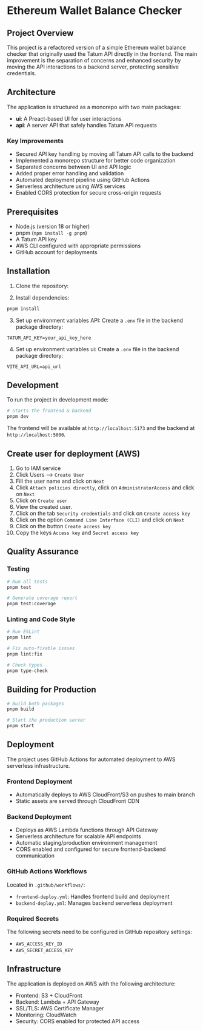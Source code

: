 # Ethereum Wallet Balance Checker

## Project Overview
This project is a refactored version of a simple Ethereum wallet balance checker that originally used the Tatum API directly in the frontend. The main improvement is the separation of concerns and enhanced security by moving the API interactions to a backend server, protecting sensitive credentials.

## Architecture
The application is structured as a monorepo with two main packages:
- **ui**: A Preact-based UI for user interactions
- **api**: A server API that safely handles Tatum API requests

### Key Improvements
- Secured API key handling by moving all Tatum API calls to the backend
- Implemented a monorepo structure for better code organization
- Separated concerns between UI and API logic
- Added proper error handling and validation
- Automated deployment pipeline using GitHub Actions
- Serverless architecture using AWS services
- Enabled CORS protection for secure cross-origin requests

## Prerequisites
- Node.js (version 18 or higher)
- pnpm (`npm install -g pnpm`)
- A Tatum API key
- AWS CLI configured with appropriate permissions
- GitHub account for deployments

## Installation

1. Clone the repository:

2. Install dependencies:
```bash
pnpm install
```

3. Set up environment variables API:
Create a `.env` file in the backend package directory:
```
TATUM_API_KEY=your_api_key_here
```

4. Set up environment variables ui:
Create a `.env` file in the backend package directory:
```
VITE_API_URL=api_url
```

## Development

To run the project in development mode:

```bash
# Starts the frontend & backend
pnpm dev
```

The frontend will be available at `http://localhost:5173` and the backend at `http://localhost:5000`.

## Create user for deployment (AWS)

1. Go to IAM service
2. Click Users --> `Create User`
3. Fill the user name and click on `Next`
4. Click `Attach policies directly`, click on `AdministratorAccess` and click on `Next`
5. Click on `Create user`
6. View the created user.
7. Click on the tab `Security credentials` and click on `Create access key`
8. Click on the option `Command Line Interface (CLI)` and click on `Next`
9. Click on the button `Create access key`
10. Copy the keys `Access key` and `Secret access key`

## Quality Assurance

### Testing
```bash
# Run all tests
pnpm test

# Generate coverage report
pnpm test:coverage
```

### Linting and Code Style
```bash
# Run ESLint
pnpm lint

# Fix auto-fixable issues
pnpm lint:fix

# Check types
pnpm type-check
```

## Building for Production

```bash
# Build both packages
pnpm build

# Start the production server
pnpm start
```

## Deployment

The project uses GitHub Actions for automated deployment to AWS serverless infrastructure.

### Frontend Deployment
- Automatically deploys to AWS CloudFront/S3 on pushes to main branch
- Static assets are served through CloudFront CDN

### Backend Deployment
- Deploys as AWS Lambda functions through API Gateway
- Serverless architecture for scalable API endpoints
- Automatic staging/production environment management
- CORS enabled and configured for secure frontend-backend communication

### GitHub Actions Workflows
Located in `.github/workflows/`:
- `frontend-deploy.yml`: Handles frontend build and deployment
- `backend-deploy.yml`: Manages backend serverless deployment

### Required Secrets
The following secrets need to be configured in GitHub repository settings:
- `AWS_ACCESS_KEY_ID`
- `AWS_SECRET_ACCESS_KEY`

## Infrastructure
The application is deployed on AWS with the following architecture:
- Frontend: S3 + CloudFront
- Backend: Lambda + API Gateway
- SSL/TLS: AWS Certificate Manager
- Monitoring: CloudWatch
- Security: CORS enabled for protected API access
